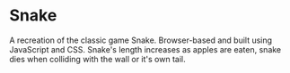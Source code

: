 Snake
=====
A recreation of the classic game Snake. Browser-based and built using JavaScript and CSS. Snake's length increases as apples are eaten, snake dies when colliding with the wall or it's own tail. 
